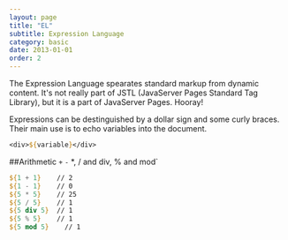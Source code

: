 ```yaml
---
layout: page
title: "EL"
subtitle: Expression Language
category: basic
date: 2013-01-01
order: 2
---
```


The Expression Language spearates standard markup from dynamic content. It's not really part of JSTL (JavaServer Pages Standard Tag Library), but it is a part of JavaServer Pages. Hooray!

Expressions can be destinguished by a dollar sign and some curly braces. Their main use is to echo variables into the document.

```jsp
<div>${variable}</div>
```

##Arithmetic
`+`  `-` *, / and div, % and mod`

```jsp
${1 + 1}    // 2
${1 - 1}    // 0
${5 * 5}    // 25
${5 / 5}    // 1
${5 div 5}  // 1
${5 % 5}    // 1
${5 mod 5}    // 1
```


